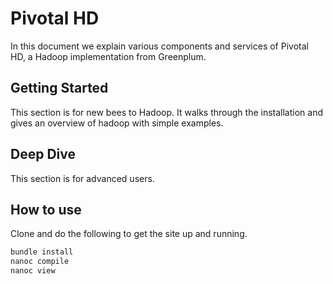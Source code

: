 Pivotal HD 
===========

In this document we explain various components and services of Pivotal HD, a Hadoop implementation from Greenplum.


Getting Started
--------------
This section is for new bees to Hadoop. It walks through the installation and gives an overview of hadoop with simple examples.



Deep Dive
--------
This section is for advanced users. 


How to use
----------
Clone and do the following to get the site up and running.

```ruby
bundle install
nanoc compile
nanoc view
```

